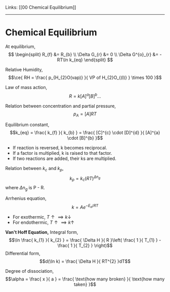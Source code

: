 Links: [[00 Chemical Equilibrium]] 
___
# Chemical Equilibrium
At equilibrium,
$$
\begin{split}
R_{f} &= R_{b} \\
\Delta G_{r} &= 0 \\
\Delta G^{o}_{r} &= -RT\ln k_{eq}
\end{split}
$$

Relative Humidity,
$$\ce{ RH = \frac{ p_{H_{2}O(vap)} }{ VP of H_{2}O_{(l)} } \times 100 }$$

Law of mass action,
$$R = k[A]^{a}[B]^{b}\dots$$

Relation between concentration and partial pressure,
$$p_{A} = [A]RT$$

Equilibrium constant,
$$k_{eq} = \frac{ k_{f} }{ k_{b} } = \frac{ [C]^{c} \cdot [D]^{d} }{ [A]^{a} \cdot [B]^{b} }$$
- If reaction is reversed, k becomes reciprocal. 
- If a factor is multiplied, k is raised to that factor.
- If two reactions are added, their ks are multiplied.

Relation between $k_{c}$ and $k_{p}$,
$$k_{p} = k_{c}(RT)^{\Delta n_{g}}$$
where $\Delta n_{g}$ is P - R.

Arrhenius equation,
$$k = Ae^{ -E_{a}/RT }$$
- For exothermic, $T \uparrow \implies k \downarrow$
- For endothermic, $T \uparrow \implies k \uparrow$

**Van't Hoff Equation,**
Integral form,
$$\ln \frac{ k_{1} }{ k_{2} } = \frac{ \Delta H }{ R }\left( \frac{ 1 }{ T_{1} } - \frac{ 1 }{ T_{2} } \right)$$
Differential form,
$$d(\ln k) = \frac{ \Delta H }{ RT^{2} }dT$$

Degree of dissociation,
$$\alpha = \frac{ x }{ a } = \frac{ \text{how many broken} }{ \text{how many taken} }$$



